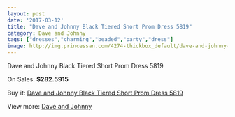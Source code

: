 ```yaml
---
layout: post
date: '2017-03-12'
title: "Dave and Johnny Black Tiered Short Prom Dress 5819"
category: Dave and Johnny
tags: ["dresses","charming","beaded","party","dress"]
image: http://img.princessan.com/4274-thickbox_default/dave-and-johnny-black-tiered-short-prom-dress-5819.jpg
---
```

Dave and Johnny Black Tiered Short Prom Dress 5819

On Sales: **$282.5915**
<a href="https://www.princessan.com/en/dave-and-johnny/1981-dave-and-johnny-black-tiered-short-prom-dress-5819.html"><amp-img layout="responsive" width="600" height="600" src="//img.princessan.com/4274-thickbox_default/dave-and-johnny-black-tiered-short-prom-dress-5819.jpg" alt="Dave and Johnny Black Tiered Short Prom Dress 5819 0" /></a>

Buy it: [Dave and Johnny Black Tiered Short Prom Dress 5819](https://www.princessan.com/en/dave-and-johnny/1981-dave-and-johnny-black-tiered-short-prom-dress-5819.html "Dave and Johnny Black Tiered Short Prom Dress 5819")

View more: [Dave and Johnny](https://www.princessan.com/en/16-dave-and-johnny "Dave and Johnny")